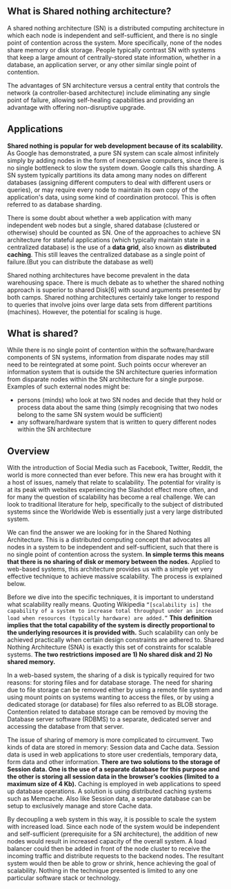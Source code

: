 ## What is Shared nothing architecture?
A shared nothing architecture (SN) is a distributed computing architecture in which each node is independent and self-sufficient, and there is no single point of contention across the system. More specifically, none of the nodes share memory or disk storage. People typically contrast SN with systems that keep a large amount of centrally-stored state information, whether in a database, an application server, or any other similar single point of contention.

The advantages of SN architecture versus a central entity that controls the network (a controller-based architecture) include eliminating any single point of failure, allowing self-healing capabilities and providing an advantage with offering non-disruptive upgrade.

## Applications
__Shared nothing is popular for web development because of its scalability.__ As Google has demonstrated, a pure SN system can scale almost infinitely simply by adding nodes in the form of inexpensive computers, since there is no single bottleneck to slow the system down. Google calls this sharding. A SN system typically partitions its data among many nodes on different databases (assigning different computers to deal with different users or queries), or may require every node to maintain its own copy of the application's data, using some kind of coordination protocol. This is often referred to as database sharding.

There is some doubt about whether a web application with many independent web nodes but a single, shared database (clustered or otherwise) should be counted as SN. One of the approaches to achieve SN architecture for stateful applications (which typically maintain state in a centralized database) is the use of a __data grid__, also known as __distributed caching__. This still leaves the centralized database as a single point of failure.(But you can distribute the database as well)

Shared nothing architectures have become prevalent in the data warehousing space. There is much debate as to whether the shared nothing approach is superior to shared Disk[6] with sound arguments presented by both camps. Shared nothing architectures certainly take longer to respond to queries that involve joins over large data sets from different partitions (machines). However, the potential for scaling is huge.

## What is shared?
While there is no single point of contention within the software/hardware components of SN systems, information from disparate nodes may still need to be reintegrated at some point. Such points occur wherever an information system that is outside the SN architecture queries information from disparate nodes within the SN architecture for a single purpose. Examples of such external nodes might be:
* persons (minds) who look at two SN nodes and decide that they hold or process data about the same thing (simply recognising that two nodes belong to the same SN system would be sufficient)
* any software/hardware system that is written to query different nodes within the SN architecture

## Overview
With the introduction of Social Media such as Facebook, Twitter, Reddit, the world is more connected than ever before. This new era has brought with it a host of issues, namely that relate to scalability. The potential for virality is at its peak with websites experiencing the Slashdot effect more often, and for many the question of scalability has become a real challenge. We can look to traditional literature for help, specifically to the subject of distributed systems since the Worldwide Web is essentially just a very large distributed system.

We can find the answer we are looking for in the Shared Nothing Architecture. This is a distributed computing concept that advocates all nodes in a system to be independent and self-sufficient, such that there is no single point of contention across the system. __In simple terms this means that there is no sharing of disk or memory between the nodes.__ Applied to web-based systems, this architecture provides us with a simple yet very effective technique to achieve massive scalability. The process is explained below.

Before we dive into the specific techniques, it is important to understand what scalability really means. Quoting Wikipedia ```“[scalability is] the capability of a system to increase total throughput under an increased load when resources (typically hardware) are added.”``` __This definition implies that the total capability of the system is directly proportional to the underlying resources it is provided with.__ Such scalability can only be achieved practically when certain design constraints are adhered to. Shared Nothing Architecture (SNA) is exactly this set of constraints for scalable systems. __The two restrictions imposed are 1) No shared disk and 2) No shared memory.__

In a web-based system, the sharing of a disk is typically required for two reasons: for storing files and for database storage. The need for sharing due to file storage can be removed either by using a remote file system and using mount points on systems wanting to access the files, or by using a dedicated storage (or database) for files also referred to as BLOB storage. Contention related to database storage can be removed by moving the Database server software (RDBMS) to a separate, dedicated server and accessing the database from that server.

The issue of sharing of memory is more complicated to circumvent. Two kinds of data are stored in memory: Session data and Cache data. Session data is used in web applications to store user credentials, temporary data, form data and other information. __There are two solutions to the storage of Session data. One is the use of a separate database for this purpose and the other is storing all session data in the browser’s cookies (limited to a maximum size of 4 Kb).__ Caching is employed in web applications to speed up database operations. A solution is using distributed caching systems such as Memcache. Also like Session data, a separate database can be setup to exclusively manage and store Cache data.

By decoupling a web system in this way, it is possible to scale the system with increased load. Since each node of the system would be independent and self-sufficient (prerequisite for a SN architecture), the addition of new nodes would result in increased capacity of the overall system. A load balancer could then be added in front of the node cluster to receive the incoming traffic and distribute requests to the backend nodes. The resultant system would then be able to grow or shrink, hence achieving the goal of scalability. Nothing in the technique presented is limited to any one particular software stack or technology. 


